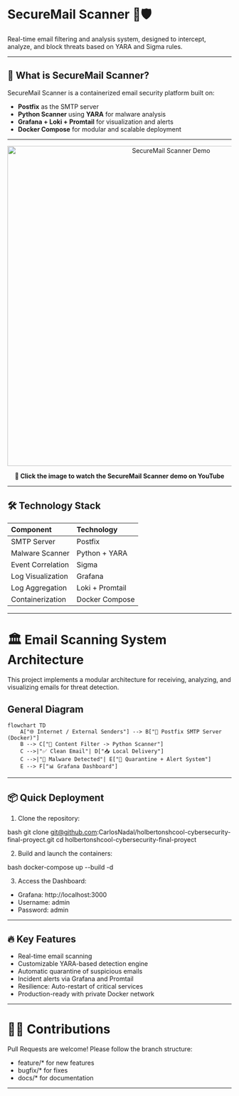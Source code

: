 # SecureMail Scanner 📧🛡️

Real-time email filtering and analysis system, designed to intercept, analyze, and block threats based on YARA and Sigma rules.

---

## 🚀 What is SecureMail Scanner?

SecureMail Scanner is a containerized email security platform built on:

* **Postfix** as the SMTP server
* **Python Scanner** using **YARA** for malware analysis
* **Grafana + Loki + Promtail** for visualization and alerts
* **Docker Compose** for modular and scalable deployment

---

<p align="center">
  <a href="https://www.youtube.com/watch?v=t2KK66jL3C8">
    <img src="https://img.youtube.com/vi/t2KK66jL3C8/maxresdefault.jpg" alt="SecureMail Scanner Demo" width="720">
  </a>
</p>

<p align="center">
  <b>🎥 Click the image to watch the SecureMail Scanner demo on YouTube</b>
</p>

---

## 🛠️ Technology Stack

| Component         | Technology      |
| :---------------- | :-------------- |
| SMTP Server       | Postfix         |
| Malware Scanner   | Python + YARA   |
| Event Correlation | Sigma           |
| Log Visualization | Grafana         |
| Log Aggregation   | Loki + Promtail |
| Containerization  | Docker Compose  |

---

# 🏛️ Email Scanning System Architecture

This project implements a modular architecture for receiving, analyzing, and visualizing emails for threat detection.

## General Diagram

```mermaid
flowchart TD
    A["🌐 Internet / External Senders"] --> B["📮 Postfix SMTP Server (Docker)"]
    B --> C["🔎 Content Filter -> Python Scanner"]
    C -->|"✅ Clean Email"| D["📥 Local Delivery"]
    C -->|"🚫 Malware Detected"| E["🚨 Quarantine + Alert System"]
    E --> F["📊 Grafana Dashboard"]
```

---

## 📦 Quick Deployment

1. Clone the repository:

bash
git clone git@github.com:CarlosNadal/holbertonshcool-cybersecurity-final-proyect.git
cd holbertonshcool-cybersecurity-final-proyect


2. Build and launch the containers:

bash
docker-compose up --build -d


3. Access the Dashboard:

- Grafana: http://localhost:3000  
- Username: admin  
- Password: admin


---

## 🔥 Key Features

* Real-time email scanning
* Customizable YARA-based detection engine
* Automatic quarantine of suspicious emails
* Incident alerts via Grafana and Promtail
* Resilience: Auto-restart of critical services
* Production-ready with private Docker network

---

# 👨‍💻 Contributions

Pull Requests are welcome!
Please follow the branch structure:

- feature/* for new features  
- bugfix/* for fixes  
- docs/* for documentation


---
